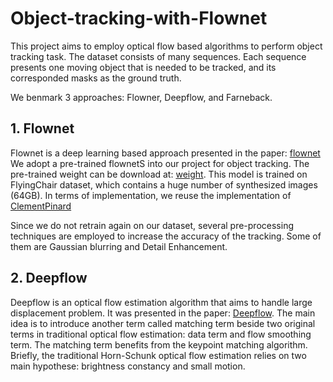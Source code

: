 # Object-tracking-with-Flownet

This project aims to employ optical flow based algorithms to perform object tracking task. The dataset consists of many sequences. Each sequence presents one moving object that is needed to be tracked, and its corresponded masks as the ground truth.

We benmark 3 approaches: Flowner, Deepflow, and Farneback.

## 1. Flownet

Flownet is a deep learning based approach presented in the paper: [flownet](https://lmb.informatik.uni-freiburg.de/Publications/2015/DFIB15/)
We adopt a pre-trained flownetS into our project for object tracking. The pre-trained weight can be download at: [weight](https://drive.google.com/drive/folders/16eo3p9dO_vmssxRoZCmWkTpNjKRzJzn5). This model is trained on FlyingChair dataset, which contains a huge number of synthesized images (64GB). 
In terms of implementation, we reuse the implementation of [ClementPinard](https://github.com/ClementPinard/FlowNetPytorch)

Since we do not retrain again on our dataset, several pre-processing techniques are employed to increase the accuracy of the tracking. Some of them are Gaussian blurring and Detail Enhancement.

## 2. Deepflow

Deepflow is an optical flow estimation algorithm that aims to handle large displacement problem. It was presented in the paper: [Deepflow](https://hal.inria.fr/hal-00873592/document). 
The main idea is to introduce another term called matching term beside two original terms in traditional optical flow estimation: data term and flow smoothing term.
The matching term benefits from the keypoint matching algorithm. Briefly, the traditional Horn-Schunk optical flow estimation relies on two main hypothese: brightness constancy and small motion.



